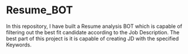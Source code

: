 # Resume_BOT
In this repository, I have built a Resume analysis BOT which is capable of filtering out the best fit candidate according to the Job Description. The best part of this project is it is capable of creating JD with the specified Keywords.
